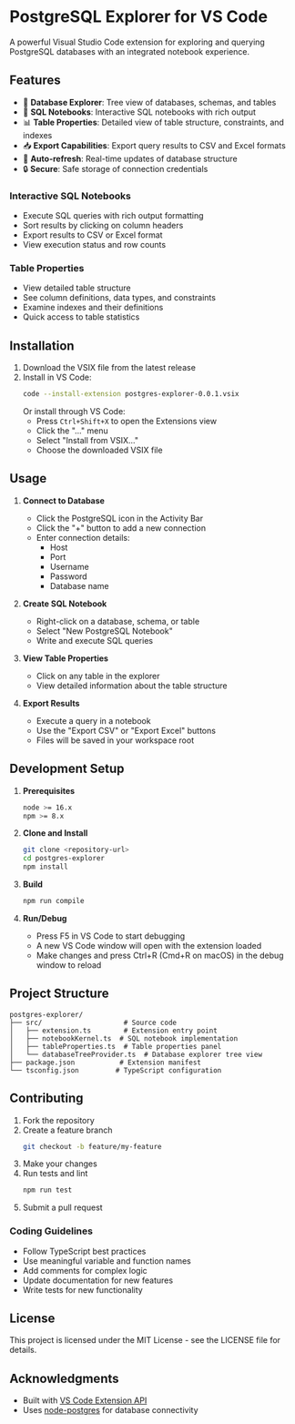 # PostgreSQL Explorer for VS Code

A powerful Visual Studio Code extension for exploring and querying PostgreSQL databases with an integrated notebook experience.

## Features

- 🌳 **Database Explorer**: Tree view of databases, schemas, and tables
- 📝 **SQL Notebooks**: Interactive SQL notebooks with rich output
- 📊 **Table Properties**: Detailed view of table structure, constraints, and indexes
- 📥 **Export Capabilities**: Export query results to CSV and Excel formats
- 🔄 **Auto-refresh**: Real-time updates of database structure
- 🔒 **Secure**: Safe storage of connection credentials

### Interactive SQL Notebooks
- Execute SQL queries with rich output formatting
- Sort results by clicking on column headers
- Export results to CSV or Excel format
- View execution status and row counts

### Table Properties
- View detailed table structure
- See column definitions, data types, and constraints
- Examine indexes and their definitions
- Quick access to table statistics

## Installation

1. Download the VSIX file from the latest release
2. Install in VS Code:
   ```bash
   code --install-extension postgres-explorer-0.0.1.vsix
   ```
   Or install through VS Code:
   - Press `Ctrl+Shift+X` to open the Extensions view
   - Click the "..." menu
   - Select "Install from VSIX..."
   - Choose the downloaded VSIX file

## Usage

1. **Connect to Database**
   - Click the PostgreSQL icon in the Activity Bar
   - Click the "+" button to add a new connection
   - Enter connection details:
     - Host
     - Port
     - Username
     - Password
     - Database name

2. **Create SQL Notebook**
   - Right-click on a database, schema, or table
   - Select "New PostgreSQL Notebook"
   - Write and execute SQL queries

3. **View Table Properties**
   - Click on any table in the explorer
   - View detailed information about the table structure

4. **Export Results**
   - Execute a query in a notebook
   - Use the "Export CSV" or "Export Excel" buttons
   - Files will be saved in your workspace root

## Development Setup

1. **Prerequisites**
   ```bash
   node >= 16.x
   npm >= 8.x
   ```

2. **Clone and Install**
   ```bash
   git clone <repository-url>
   cd postgres-explorer
   npm install
   ```

3. **Build**
   ```bash
   npm run compile
   ```

4. **Run/Debug**
   - Press F5 in VS Code to start debugging
   - A new VS Code window will open with the extension loaded
   - Make changes and press Ctrl+R (Cmd+R on macOS) in the debug window to reload

## Project Structure

```
postgres-explorer/
├── src/                    # Source code
│   ├── extension.ts        # Extension entry point
│   ├── notebookKernel.ts  # SQL notebook implementation
│   ├── tableProperties.ts  # Table properties panel
│   └── databaseTreeProvider.ts  # Database explorer tree view
├── package.json           # Extension manifest
└── tsconfig.json         # TypeScript configuration
```

## Contributing

1. Fork the repository
2. Create a feature branch
   ```bash
   git checkout -b feature/my-feature
   ```
3. Make your changes
4. Run tests and lint
   ```bash
   npm run test
   ```
5. Submit a pull request

### Coding Guidelines

- Follow TypeScript best practices
- Use meaningful variable and function names
- Add comments for complex logic
- Update documentation for new features
- Write tests for new functionality

## License

This project is licensed under the MIT License - see the LICENSE file for details.

## Acknowledgments

- Built with [VS Code Extension API](https://code.visualstudio.com/api)
- Uses [node-postgres](https://node-postgres.com/) for database connectivity

